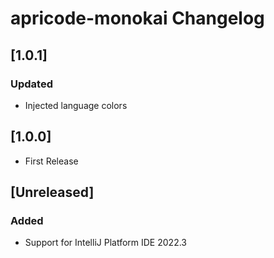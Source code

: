 <!-- Keep a Changelog guide -> https://keepachangelog.com -->

# apricode-monokai Changelog

## [1.0.1]
### Updated
- Injected language colors

## [1.0.0]
- First Release

## [Unreleased]
### Added
- Support for IntelliJ Platform IDE 2022.3
